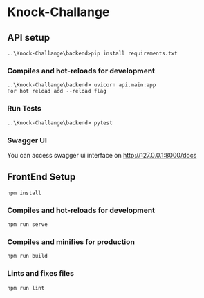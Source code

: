 ﻿# Knock-Challange

## API setup
```
..\Knock-Challange\backend>pip install requirements.txt
```

### Compiles and hot-reloads for development
```
..\Knock-Challange\backend> uvicorn api.main:app
For hot reload add --reload flag
```

### Run Tests
```
..\Knock-Challange\backend> pytest
```

### Swagger UI
You can access swagger ui interface on http://127.0.0.1:8000/docs


## FrontEnd Setup
```
npm install
```

### Compiles and hot-reloads for development
```
npm run serve
```

### Compiles and minifies for production
```
npm run build
```

### Lints and fixes files
```
npm run lint
```
